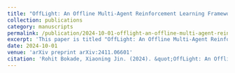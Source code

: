 ```yaml
---
title: "OffLight: An Offline Multi-Agent Reinforcement Learning Framework for Traffic Signal Control"
collection: publications
category: manuscripts
permalink: /publication/2024-10-01-offlight-an-offline-multi-agent-reinforcement-learning-framework-for-traffic-signal-control
excerpt: 'This paper is titled "OffLight: An Offline Multi-Agent Reinforcement Lea..." and explores key ideas in arXiv preprint arXiv:2411.06601.'
date: 2024-10-01
venue: 'arXiv preprint arXiv:2411.06601'
citation: 'Rohit Bokade, Xiaoning Jin. (2024). &quot;OffLight: An Offline Multi-Agent Reinforcement Learning Framework for Traffic Signal Control.&quot; <i>arXiv preprint arXiv:2411.06601</i>'
---
```

